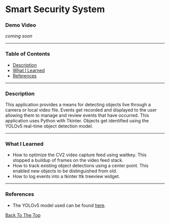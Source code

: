 # Smart Security System
 
### Demo Video
*coming soon*

---

### Table of Contents
- [Description](#description)
- [What I Learned](#what-i-learned)
- [References](#references)

---

### Description

This application provides a means for detecting objects live through a camera or local video file. Events get recorded and displayed to the user allowing them to manage and review events that have occurred. This application uses Python with Tkinter. Objects get identified using the YOLOv5 real-time object detection model. 

---

### What I Learned
- How to optimize the CV2 video capture feed using waitkey. This stopped a buildup of frames on the video feed stack.
- How to track existing object detections using a center point. This enabled new objects to be distinguished from old.
- How to log events into a tkinter ttk treeview widget.

---

### References
- The YOLOv5 model used can be found [here](https://medium.com/mlearning-ai/detecting-objects-with-yolov5-opencv-python-and-c-c7cf13d1483c).




[Back To The Top](#smart-security-system)
